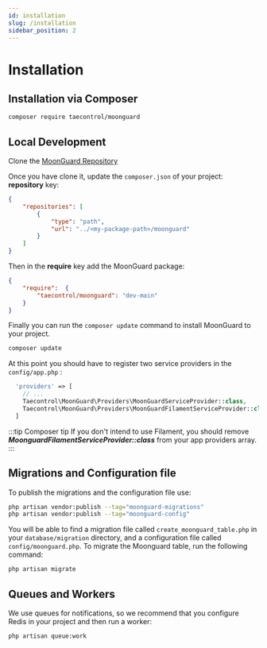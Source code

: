 ```yaml
---
id: installation
slug: /installation
sidebar_position: 2
---
```


# Installation

## Installation via Composer

```bash
composer require taecontrol/moonguard
```

## Local Development

Clone the [MoonGuard Repository](https://github.com/teacontrol/moonguard)

Once you have clone it, update the `composer.json` of your project: 
**repository** key:

```json
{
    "repositories": [
        {
            "type": "path",
            "url": "../<my-package-path>/moonguard"
        }
    ]
}
```
Then in the **require** key add the MoonGuard package:

```json
{
    "require":  {
        "taecontrol/moonguard": "dev-main"
    }
}
```
Finally you can run the `composer update` command to install MoonGuard to your project.

```bash
composer update
```

At this point you should have to register two service providers in
the `config/app.php`  :

```php
  'providers' => [
    // ...
    Taecontrol\MoonGuard\Providers\MoonGuardServiceProvider::class,
    Taecontrol\MoonGuard\Providers\MoonGuardFilamentServiceProvider::class,
  ]
```

:::tip Composer tip
If you don't intend to use Filament, you should remove **_MoonguardFilamentServiceProvider::class_** from your app providers array.
:::

## Migrations and Configuration file

To publish the migrations and the configuration file use:

```bash
php artisan vendor:publish --tag="moonguard-migrations"
php artisan vendor:publish --tag="moonguard-config"
```

You will be able to find a migration file called `create_moonguard_table.php` in your `database/migration` directory, and a configuration file called `config/moonguard.php`. To migrate the Moonguard table, run the following command:

```bash
php artisan migrate
```

## Queues and Workers

We use queues for notifications, so we recommend that you configure Redis in your project and then run a worker:

```bash
php artisan queue:work
```
